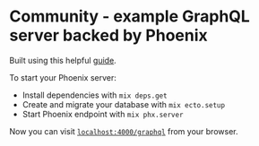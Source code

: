 # Community - example GraphQL server backed by Phoenix

Built using this helpful [guide](https://www.howtographql.com/graphql-elixir/0-introduction/).

To start your Phoenix server:

  * Install dependencies with `mix deps.get`
  * Create and migrate your database with `mix ecto.setup`
  * Start Phoenix endpoint with `mix phx.server`

Now you can visit [`localhost:4000/graphql`](http://localhost:4000/graphql) from your browser.
